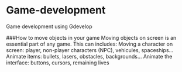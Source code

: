 # Game-development
Game development using Gdevelop




###How to move objects in your game
Moving objects on screen is an essential part of any game. This can includes: 
Moving a character on screen: player, non-player characters (NPC), vehicules, spaceships… 
Animate items: bullets, lasers, obstacles, backgrounds… 
Animate the interface: buttons, cursors, remaining lives
